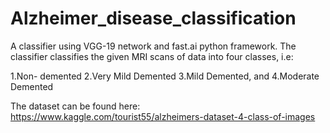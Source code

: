 # Alzheimer_disease_classification

A classifier using VGG-19 network and fast.ai python framework.
The classifier classifies the given MRI scans of data into four classes, i.e:

1.Non- demented
2.Very Mild Demented
3.Mild Demented, and
4.Moderate Demented

The dataset can be found here: https://www.kaggle.com/tourist55/alzheimers-dataset-4-class-of-images
